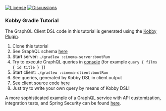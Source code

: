 [![License](https://img.shields.io/badge/License-Apache%202.0-brightgreen)](https://github.com/ermadmi78/kobby-gradle-tutorial/blob/main/LICENSE)
[![Discussions](https://img.shields.io/badge/Discussions-On%20GitHub-blue)](https://github.com/ermadmi78/kobby-gradle-tutorial/discussions)

### Kobby Gradle Tutorial

The GraphQL Client DSL code in this tutorial is generated using the [Kobby Plugin](https://github.com/ermadmi78/kobby).

1. Clone this tutorial
1. See GraphQL schema [here](https://github.com/ermadmi78/kobby-gradle-tutorial/blob/main/cinema-api/src/main/resources/io/github/ermadmi78/kobby/cinema/api/cinema.graphqls)
1. Start server: `./gradlew :cinema-server:bootRun`
1. Try to execute GraphQL queries in [console](http://localhost:8080/graphiql) (for example `query { films { id title } }`)
1. Start client: `./gradlew :cinema-client:bootRun`
1. See queries, generated by Kobby DSL in client output
1. See client source code [here](https://github.com/ermadmi78/kobby-gradle-tutorial/blob/main/cinema-client/src/main/kotlin/io/github/ermadmi78/kobby/cinema/client/application.kt)
1. Just try to write your own query by means of Kobby DSL!

A more sophisticated example of a GraphQL service with API customization,
integration tests, and Spring Security can be found [here](https://github.com/ermadmi78/kobby-gradle-example).